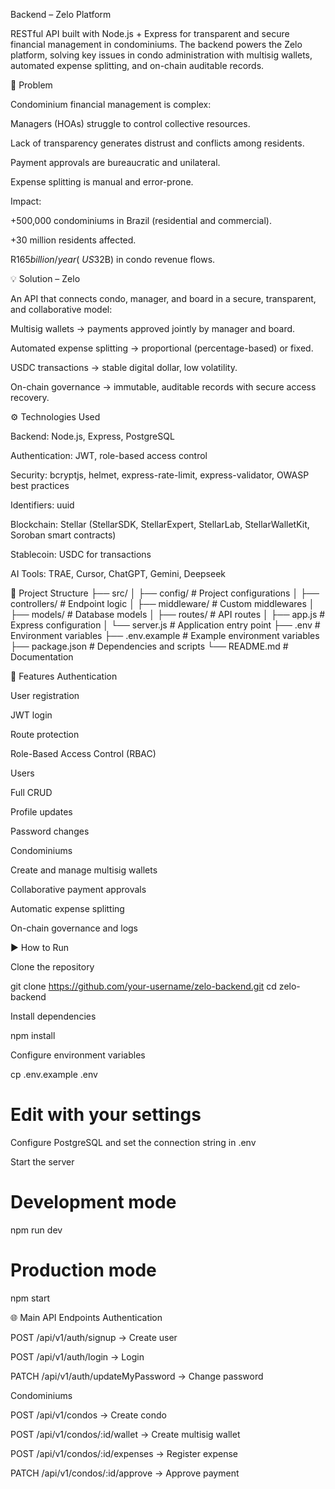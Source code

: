 Backend – Zelo Platform

RESTful API built with Node.js + Express for transparent and secure financial management in condominiums.
The backend powers the Zelo platform, solving key issues in condo administration with multisig wallets, automated expense splitting, and on-chain auditable records.

🚨 Problem

Condominium financial management is complex:

Managers (HOAs) struggle to control collective resources.

Lack of transparency generates distrust and conflicts among residents.

Payment approvals are bureaucratic and unilateral.

Expense splitting is manual and error-prone.

Impact:

+500,000 condominiums in Brazil (residential and commercial).

+30 million residents affected.

R$165 billion/year (~US$32B) in condo revenue flows.

💡 Solution – Zelo

An API that connects condo, manager, and board in a secure, transparent, and collaborative model:

Multisig wallets → payments approved jointly by manager and board.

Automated expense splitting → proportional (percentage-based) or fixed.

USDC transactions → stable digital dollar, low volatility.

On-chain governance → immutable, auditable records with secure access recovery.

⚙️ Technologies Used

Backend: Node.js, Express, PostgreSQL

Authentication: JWT, role-based access control

Security: bcryptjs, helmet, express-rate-limit, express-validator, OWASP best practices

Identifiers: uuid

Blockchain: Stellar (StellarSDK, StellarExpert, StellarLab, StellarWalletKit, Soroban smart contracts)

Stablecoin: USDC for transactions

AI Tools: TRAE, Cursor, ChatGPT, Gemini, Deepseek

📂 Project Structure
├── src/
│   ├── config/         # Project configurations
│   ├── controllers/    # Endpoint logic
│   ├── middleware/     # Custom middlewares
│   ├── models/         # Database models
│   ├── routes/         # API routes
│   ├── app.js          # Express configuration
│   └── server.js       # Application entry point
├── .env                # Environment variables
├── .env.example        # Example environment variables
├── package.json        # Dependencies and scripts
└── README.md           # Documentation

🚀 Features
Authentication

User registration

JWT login

Route protection

Role-Based Access Control (RBAC)

Users

Full CRUD

Profile updates

Password changes

Condominiums

Create and manage multisig wallets

Collaborative payment approvals

Automatic expense splitting

On-chain governance and logs

▶️ How to Run

Clone the repository

git clone https://github.com/your-username/zelo-backend.git
cd zelo-backend


Install dependencies

npm install


Configure environment variables

cp .env.example .env
# Edit with your settings


Configure PostgreSQL and set the connection string in .env

Start the server

# Development mode
npm run dev

# Production mode
npm start

🌐 Main API Endpoints
Authentication

POST /api/v1/auth/signup → Create user

POST /api/v1/auth/login → Login

PATCH /api/v1/auth/updateMyPassword → Change password

Condominiums

POST /api/v1/condos → Create condo

POST /api/v1/condos/:id/wallet → Create multisig wallet

POST /api/v1/condos/:id/expenses → Register expense

PATCH /api/v1/condos/:id/approve → Approve payment
